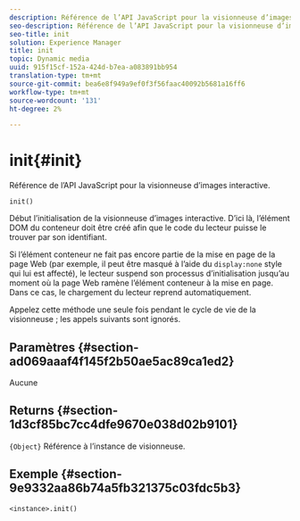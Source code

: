 ```yaml
---
description: Référence de l’API JavaScript pour la visionneuse d’images interactive.
seo-description: Référence de l’API JavaScript pour la visionneuse d’images interactive.
seo-title: init
solution: Experience Manager
title: init
topic: Dynamic media
uuid: 915f15cf-152a-424d-b7ea-a083891bb954
translation-type: tm+mt
source-git-commit: bea6e8f949a9ef0f3f56faac40092b5681a16ff6
workflow-type: tm+mt
source-wordcount: '131'
ht-degree: 2%

---
```



# init{#init}

Référence de l’API JavaScript pour la visionneuse d’images interactive.

`init()`

Début l’initialisation de la visionneuse d’images interactive. D’ici là, l’élément DOM du conteneur doit être créé afin que le code du lecteur puisse le trouver par son identifiant.

Si l’élément conteneur ne fait pas encore partie de la mise en page de la page Web (par exemple, il peut être masqué à l’aide du `display:none` style qui lui est affecté), le lecteur suspend son processus d’initialisation jusqu’au moment où la page Web ramène l’élément conteneur à la mise en page. Dans ce cas, le chargement du lecteur reprend automatiquement.

Appelez cette méthode une seule fois pendant le cycle de vie de la visionneuse ; les appels suivants sont ignorés.

## Paramètres {#section-ad069aaaf4f145f2b50ae5ac89ca1ed2}

Aucune

## Returns {#section-1d3cf85bc7cc4dfe9670e038d02b9101}

`{Object}` Référence à l’instance de visionneuse.

## Exemple {#section-9e9332aa86b74a5fb321375c03fdc5b3}

```
<instance>.init()
```

